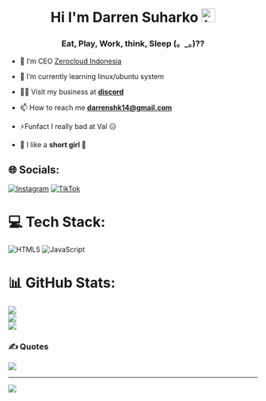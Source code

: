 
<h1 align="center">Hi I'm Darren Suharko <img src="https://user-images.githubusercontent.com/1303154/88677602-1635ba80-d120-11ea-84d8-d263ba5fc3c0.gif" width="28px" height="28px" alt="hi"></h1>
<h3 align="center">Eat, Play, Work, think, Sleep (。_。)??</h3>


- 🔭 I’m CEO [Zerocloud Indonesia](https://github.com/zerocloud-indonesia)

- 🌱 I’m currently learning linux/ubuntu system

- 👨‍💻 Visit my business at [**discord**](https://discord.zerocloud.id)

- 📫 How to reach me **darrenshk14@gmail.com**
  
- ⚡Funfact I really bad at Val 😑

- 💖 I like a **short girl 🥶**

## 🌐 Socials:
[![Instagram](https://img.shields.io/badge/Instagram-%23E4405F.svg?logo=Instagram&logoColor=white)](https://www.instagram.com/d4rr3n14/) [![TikTok](https://img.shields.io/badge/TikTok-%23000000.svg?logo=TikTok&logoColor=white)](https://tiktok.com/@zerocloud.id) 

# 💻 Tech Stack:
![HTML5](https://img.shields.io/badge/html5-%23E34F26.svg?style=for-the-badge&logo=html5&logoColor=white) ![JavaScript](https://img.shields.io/badge/javascript-%23323330.svg?style=for-the-badge&logo=javascript&logoColor=%23F7DF1E)

# 📊 GitHub Stats:
![](https://github-readme-stats.vercel.app/api?username=darrenshk14&theme=dark&hide_border=false&include_all_commits=false&count_private=false)<br/>
![](https://github-readme-streak-stats.herokuapp.com/?user=darrenshk14&theme=dark&hide_border=false)<br/>
![](https://github-readme-stats.vercel.app/api/top-langs/?username=darrenshk14&theme=dark&hide_border=false&include_all_commits=false&count_private=false&layout=compact)



### ✍️ Quotes
![](https://quotefancy.com/media/wallpaper/3840x2160/3663634-M-Leighton-Quote-Happily-ever-after-doesn-t-come-easy-But-for-love.jpg)



---
[![](https://visitcount.itsvg.in/api?id=darrenshk14&icon=0&color=0)](https://visitcount.itsvg.in)

